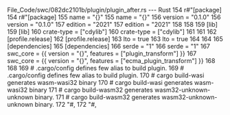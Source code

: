 File_Code/swc/082dc2101b/plugin/plugin_after.rs --- Rust
154                 r#"[package]                                                                                                                             154                 r#"[package]
155 name = "{}"                                                                                                                                              155 name = "{}"
156 version = "0.1.0"                                                                                                                                        156 version = "0.1.0"
157 edition = "2021"                                                                                                                                         157 edition = "2021"
158                                                                                                                                                          158 
159 [lib]                                                                                                                                                    159 [lib]
160 crate-type = ["cdylib"]                                                                                                                                  160 crate-type = ["cdylib"]
161                                                                                                                                                          161 
162 [profile.release]                                                                                                                                        162 [profile.release]
163 lto = true                                                                                                                                               163 lto = true
164                                                                                                                                                          164 
165 [dependencies]                                                                                                                                           165 [dependencies]
166 serde = "1"                                                                                                                                              166 serde = "1"
167 swc_core = {{ version = "{}", features = ["plugin_transform"] }}                                                                                         167 swc_core = {{ version = "{}", features = ["ecma_plugin_transform"] }}
168                                                                                                                                                          168 
169 # .cargo/config defines few alias to build plugin.                                                                                                       169 # .cargo/config defines few alias to build plugin.
170 # cargo build-wasi generates wasm-wasi32 binary                                                                                                          170 # cargo build-wasi generates wasm-wasi32 binary
171 # cargo build-wasm32 generates wasm32-unknown-unknown binary.                                                                                            171 # cargo build-wasm32 generates wasm32-unknown-unknown binary.
172 "#,                                                                                                                                                      172 "#,

